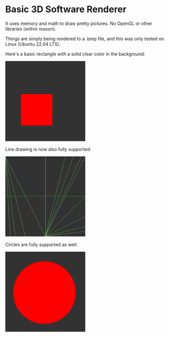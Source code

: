 <h1>Basic 3D Software Renderer</h1>

It uses memory and math to draw pretty pictures. No OpenGL or other libraries (within reason).

Things are simply being rendered to a .bmp file, and this was only tested on Linux (Ubuntu 22.04 LTS).

Here's a basic rectangle with a solid clear color in the background:

<img src="docs/examples/rect.bmp" width=50%>

Line drawing is now also fully supported:

<img src="docs/examples/lines.bmp" width=50%>

Circles are fully supported as well:

<img src="docs/examples/circle.bmp" width=50%>